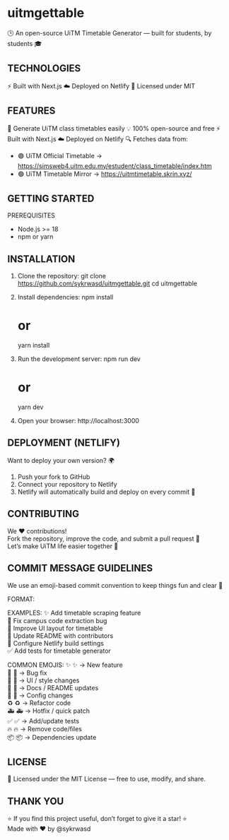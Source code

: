 uitmgettable
==============

🕒 An open-source UiTM Timetable Generator — built for students, by students 🎓


TECHNOLOGIES
----------------
⚡ Built with Next.js
☁️ Deployed on Netlify
🪪 Licensed under MIT


FEATURES
--------
🧾 Generate UiTM class timetables easily
💡 100% open-source and free
⚡ Built with Next.js
☁️ Deployed on Netlify
🔍 Fetches data from:
* 🟣 UiTM Official Timetable → https://simsweb4.uitm.edu.my/estudent/class_timetable/index.htm
* 🟢 UiTM Timetable Mirror → https://uitmtimetable.skrin.xyz/


GETTING STARTED
---------------
PREREQUISITES
* Node.js >= 18
* npm or yarn


INSTALLATION
------------
1. Clone the repository:
   git clone https://github.com/sykrwasd/uitmgettable.git
   cd uitmgettable

2. Install dependencies:
   npm install
   # or
   yarn install

3. Run the development server:
   npm run dev
   # or
   yarn dev

4. Open your browser:
   http://localhost:3000


DEPLOYMENT (NETLIFY)
--------------------
Want to deploy your own version? 🌍

1. Push your fork to GitHub  
2. Connect your repository to Netlify  
3. Netlify will automatically build and deploy on every commit 🚀


CONTRIBUTING
------------
We ❤️ contributions!  
Fork the repository, improve the code, and submit a pull request 🙌  
Let’s make UiTM life easier together 🧠


COMMIT MESSAGE GUIDELINES
-------------------------
We use an emoji-based commit convention to keep things fun and clear 🧩

FORMAT:
   <emoji> <short description>

EXAMPLES:
   ✨ Add timetable scraping feature  
   🐛 Fix campus code extraction bug  
   🎨 Improve UI layout for timetable  
   📝 Update README with contributors  
   🔧 Configure Netlify build settings  
   ✅ Add tests for timetable generator  

COMMON EMOJIS:
   ✨ :sparkles: → New feature  
   🐛 :bug: → Bug fix  
   🎨 :art: → UI / style changes  
   📝 :memo: → Docs / README updates  
   🔧 :wrench: → Config changes  
   ♻️ :recycle: → Refactor code  
   🚑 :ambulance: → Hotfix / quick patch  
   ✅ :white_check_mark: → Add/update tests  
   🔥 :fire: → Remove code/files  
   📦 :package: → Dependencies update  


LICENSE
-------
🪪 Licensed under the MIT License — free to use, modify, and share.


THANK YOU
---------
⭐ If you find this project useful, don’t forget to give it a star! ⭐  
Made with ❤️ by @sykrwasd
